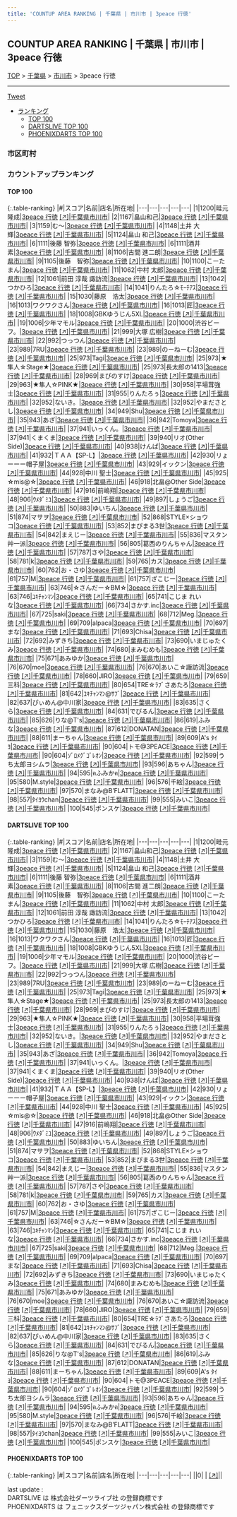 ```yaml
---
title: 'COUNTUP AREA RANKING | 千葉県 | 市川市 | 3peace 行徳'
---
```

## COUNTUP AREA RANKING | 千葉県 | 市川市 | 3peace 行徳

[TOP](/darts/rank/) > [千葉県](/darts/rank/千葉県/) > [市川市](/darts/rank/千葉県/市川市/) > 3peace 行徳

___

<a href="https://twitter.com/share?ref_src=twsrc%5Etfw" data-text="COUNTUP AREA RANKING | 千葉県市川市3peace 行徳" class="twitter-share-button" data-hashtags="DARTSLIVE,PHOENIXDARTS,darts,ダーツ" data-show-count="false">Tweet</a>

* [ランキング](#カウントアップランキング)
    * [TOP 100](#top-100)
    * [DARTSLIVE TOP 100](#dartslive-top-100)
    * [PHOENIXDARTS TOP 100](#phoenixdarts-top-100)

### 市区町村

<ul>

</ul>

### カウントアップランキング

#### TOP 100



{:.table-ranking}
|#|スコア|名前|店名|所在地|
|---|---|---|---|---|
|1|1200|<span class="rank-name-dl">畦元 隆成</span>|<a href="/darts/rank/shops/2f81f7da044713950d9b047a20a7ba1e.html">3peace 行徳</a> <a href="https://search.dartslive.com/jp/shop/2f81f7da044713950d9b047a20a7ba1e">[↗]</a>|<a href="/darts/rank/千葉県/市川市">千葉県市川市</a>|
|2|1167|<span class="rank-name-dl">畠山和己</span>|<a href="/darts/rank/shops/2f81f7da044713950d9b047a20a7ba1e.html">3peace 行徳</a> <a href="https://search.dartslive.com/jp/shop/2f81f7da044713950d9b047a20a7ba1e">[↗]</a>|<a href="/darts/rank/千葉県/市川市">千葉県市川市</a>|
|3|1159|<span class="rank-name-dl">む〜</span>|<a href="/darts/rank/shops/2f81f7da044713950d9b047a20a7ba1e.html">3peace 行徳</a> <a href="https://search.dartslive.com/jp/shop/2f81f7da044713950d9b047a20a7ba1e">[↗]</a>|<a href="/darts/rank/千葉県/市川市">千葉県市川市</a>|
|4|1148|<span class="rank-name-dl">土井 大輝</span>|<a href="/darts/rank/shops/2f81f7da044713950d9b047a20a7ba1e.html">3peace 行徳</a> <a href="https://search.dartslive.com/jp/shop/2f81f7da044713950d9b047a20a7ba1e">[↗]</a>|<a href="/darts/rank/千葉県/市川市">千葉県市川市</a>|
|5|1124|<span class="rank-name-dl">畠山 和己</span>|<a href="/darts/rank/shops/2f81f7da044713950d9b047a20a7ba1e.html">3peace 行徳</a> <a href="https://search.dartslive.com/jp/shop/2f81f7da044713950d9b047a20a7ba1e">[↗]</a>|<a href="/darts/rank/千葉県/市川市">千葉県市川市</a>|
|6|1111|<span class="rank-name-dl">後藤 智弥</span>|<a href="/darts/rank/shops/2f81f7da044713950d9b047a20a7ba1e.html">3peace 行徳</a> <a href="https://search.dartslive.com/jp/shop/2f81f7da044713950d9b047a20a7ba1e">[↗]</a>|<a href="/darts/rank/千葉県/市川市">千葉県市川市</a>|
|6|1111|<span class="rank-name-dl">酒井 素</span>|<a href="/darts/rank/shops/2f81f7da044713950d9b047a20a7ba1e.html">3peace 行徳</a> <a href="https://search.dartslive.com/jp/shop/2f81f7da044713950d9b047a20a7ba1e">[↗]</a>|<a href="/darts/rank/千葉県/市川市">千葉県市川市</a>|
|8|1106|<span class="rank-name-dl">古間 進二朗</span>|<a href="/darts/rank/shops/2f81f7da044713950d9b047a20a7ba1e.html">3peace 行徳</a> <a href="https://search.dartslive.com/jp/shop/2f81f7da044713950d9b047a20a7ba1e">[↗]</a>|<a href="/darts/rank/千葉県/市川市">千葉県市川市</a>|
|9|1105|<span class="rank-name-dl">後藤　智弥</span>|<a href="/darts/rank/shops/2f81f7da044713950d9b047a20a7ba1e.html">3peace 行徳</a> <a href="https://search.dartslive.com/jp/shop/2f81f7da044713950d9b047a20a7ba1e">[↗]</a>|<a href="/darts/rank/千葉県/市川市">千葉県市川市</a>|
|10|1100|<span class="rank-name-dl">こーたまん</span>|<a href="/darts/rank/shops/2f81f7da044713950d9b047a20a7ba1e.html">3peace 行徳</a> <a href="https://search.dartslive.com/jp/shop/2f81f7da044713950d9b047a20a7ba1e">[↗]</a>|<a href="/darts/rank/千葉県/市川市">千葉県市川市</a>|
|11|1062|<span class="rank-name-dl">中村 太郎</span>|<a href="/darts/rank/shops/2f81f7da044713950d9b047a20a7ba1e.html">3peace 行徳</a> <a href="https://search.dartslive.com/jp/shop/2f81f7da044713950d9b047a20a7ba1e">[↗]</a>|<a href="/darts/rank/千葉県/市川市">千葉県市川市</a>|
|12|1061|<span class="rank-name-dl">前田 淳哉 諏訪流</span>|<a href="/darts/rank/shops/2f81f7da044713950d9b047a20a7ba1e.html">3peace 行徳</a> <a href="https://search.dartslive.com/jp/shop/2f81f7da044713950d9b047a20a7ba1e">[↗]</a>|<a href="/darts/rank/千葉県/市川市">千葉県市川市</a>|
|13|1042|<span class="rank-name-dl">つかひろ</span>|<a href="/darts/rank/shops/2f81f7da044713950d9b047a20a7ba1e.html">3peace 行徳</a> <a href="https://search.dartslive.com/jp/shop/2f81f7da044713950d9b047a20a7ba1e">[↗]</a>|<a href="/darts/rank/千葉県/市川市">千葉県市川市</a>|
|14|1041|<span class="rank-name-dl">りんたろ☆ﾓｰﾁｱｽ</span>|<a href="/darts/rank/shops/2f81f7da044713950d9b047a20a7ba1e.html">3peace 行徳</a> <a href="https://search.dartslive.com/jp/shop/2f81f7da044713950d9b047a20a7ba1e">[↗]</a>|<a href="/darts/rank/千葉県/市川市">千葉県市川市</a>|
|15|1030|<span class="rank-name-dl">藤原　浩太</span>|<a href="/darts/rank/shops/2f81f7da044713950d9b047a20a7ba1e.html">3peace 行徳</a> <a href="https://search.dartslive.com/jp/shop/2f81f7da044713950d9b047a20a7ba1e">[↗]</a>|<a href="/darts/rank/千葉県/市川市">千葉県市川市</a>|
|16|1013|<span class="rank-name-dl">ワクワクさん</span>|<a href="/darts/rank/shops/2f81f7da044713950d9b047a20a7ba1e.html">3peace 行徳</a> <a href="https://search.dartslive.com/jp/shop/2f81f7da044713950d9b047a20a7ba1e">[↗]</a>|<a href="/darts/rank/千葉県/市川市">千葉県市川市</a>|
|16|1013|<span class="rank-name-dl">匠</span>|<a href="/darts/rank/shops/2f81f7da044713950d9b047a20a7ba1e.html">3peace 行徳</a> <a href="https://search.dartslive.com/jp/shop/2f81f7da044713950d9b047a20a7ba1e">[↗]</a>|<a href="/darts/rank/千葉県/市川市">千葉県市川市</a>|
|18|1008|<span class="rank-name-dl">GBKゆうじん5XL</span>|<a href="/darts/rank/shops/2f81f7da044713950d9b047a20a7ba1e.html">3peace 行徳</a> <a href="https://search.dartslive.com/jp/shop/2f81f7da044713950d9b047a20a7ba1e">[↗]</a>|<a href="/darts/rank/千葉県/市川市">千葉県市川市</a>|
|19|1006|<span class="rank-name-dl">少年マモル</span>|<a href="/darts/rank/shops/2f81f7da044713950d9b047a20a7ba1e.html">3peace 行徳</a> <a href="https://search.dartslive.com/jp/shop/2f81f7da044713950d9b047a20a7ba1e">[↗]</a>|<a href="/darts/rank/千葉県/市川市">千葉県市川市</a>|
|20|1000|<span class="rank-name-dl">渋谷ビーフ。</span>|<a href="/darts/rank/shops/2f81f7da044713950d9b047a20a7ba1e.html">3peace 行徳</a> <a href="https://search.dartslive.com/jp/shop/2f81f7da044713950d9b047a20a7ba1e">[↗]</a>|<a href="/darts/rank/千葉県/市川市">千葉県市川市</a>|
|21|999|<span class="rank-name-dl">大塚 広樹</span>|<a href="/darts/rank/shops/2f81f7da044713950d9b047a20a7ba1e.html">3peace 行徳</a> <a href="https://search.dartslive.com/jp/shop/2f81f7da044713950d9b047a20a7ba1e">[↗]</a>|<a href="/darts/rank/千葉県/市川市">千葉県市川市</a>|
|22|992|<span class="rank-name-dl">つっつん</span>|<a href="/darts/rank/shops/2f81f7da044713950d9b047a20a7ba1e.html">3peace 行徳</a> <a href="https://search.dartslive.com/jp/shop/2f81f7da044713950d9b047a20a7ba1e">[↗]</a>|<a href="/darts/rank/千葉県/市川市">千葉県市川市</a>|
|23|989|<span class="rank-name-dl">7RU</span>|<a href="/darts/rank/shops/2f81f7da044713950d9b047a20a7ba1e.html">3peace 行徳</a> <a href="https://search.dartslive.com/jp/shop/2f81f7da044713950d9b047a20a7ba1e">[↗]</a>|<a href="/darts/rank/千葉県/市川市">千葉県市川市</a>|
|23|989|<span class="rank-name-dl">のーねーむ</span>|<a href="/darts/rank/shops/2f81f7da044713950d9b047a20a7ba1e.html">3peace 行徳</a> <a href="https://search.dartslive.com/jp/shop/2f81f7da044713950d9b047a20a7ba1e">[↗]</a>|<a href="/darts/rank/千葉県/市川市">千葉県市川市</a>|
|25|973|<span class="rank-name-dl">Tagi</span>|<a href="/darts/rank/shops/2f81f7da044713950d9b047a20a7ba1e.html">3peace 行徳</a> <a href="https://search.dartslive.com/jp/shop/2f81f7da044713950d9b047a20a7ba1e">[↗]</a>|<a href="/darts/rank/千葉県/市川市">千葉県市川市</a>|
|25|973|<span class="rank-name-dl">★隼人☆Stage★</span>|<a href="/darts/rank/shops/2f81f7da044713950d9b047a20a7ba1e.html">3peace 行徳</a> <a href="https://search.dartslive.com/jp/shop/2f81f7da044713950d9b047a20a7ba1e">[↗]</a>|<a href="/darts/rank/千葉県/市川市">千葉県市川市</a>|
|25|973|<span class="rank-name-dl">長太郎の1413</span>|<a href="/darts/rank/shops/2f81f7da044713950d9b047a20a7ba1e.html">3peace 行徳</a> <a href="https://search.dartslive.com/jp/shop/2f81f7da044713950d9b047a20a7ba1e">[↗]</a>|<a href="/darts/rank/千葉県/市川市">千葉県市川市</a>|
|28|969|<span class="rank-name-dl">まぴのすけ</span>|<a href="/darts/rank/shops/2f81f7da044713950d9b047a20a7ba1e.html">3peace 行徳</a> <a href="https://search.dartslive.com/jp/shop/2f81f7da044713950d9b047a20a7ba1e">[↗]</a>|<a href="/darts/rank/千葉県/市川市">千葉県市川市</a>|
|29|963|<span class="rank-name-dl">★隼人☆PINK★</span>|<a href="/darts/rank/shops/2f81f7da044713950d9b047a20a7ba1e.html">3peace 行徳</a> <a href="https://search.dartslive.com/jp/shop/2f81f7da044713950d9b047a20a7ba1e">[↗]</a>|<a href="/darts/rank/千葉県/市川市">千葉県市川市</a>|
|30|958|<span class="rank-name-dl">平場茸強士</span>|<a href="/darts/rank/shops/2f81f7da044713950d9b047a20a7ba1e.html">3peace 行徳</a> <a href="https://search.dartslive.com/jp/shop/2f81f7da044713950d9b047a20a7ba1e">[↗]</a>|<a href="/darts/rank/千葉県/市川市">千葉県市川市</a>|
|31|955|<span class="rank-name-dl">りんたろぅ</span>|<a href="/darts/rank/shops/2f81f7da044713950d9b047a20a7ba1e.html">3peace 行徳</a> <a href="https://search.dartslive.com/jp/shop/2f81f7da044713950d9b047a20a7ba1e">[↗]</a>|<a href="/darts/rank/千葉県/市川市">千葉県市川市</a>|
|32|952|<span class="rank-name-dl">ないき。</span>|<a href="/darts/rank/shops/2f81f7da044713950d9b047a20a7ba1e.html">3peace 行徳</a> <a href="https://search.dartslive.com/jp/shop/2f81f7da044713950d9b047a20a7ba1e">[↗]</a>|<a href="/darts/rank/千葉県/市川市">千葉県市川市</a>|
|32|952|<span class="rank-name-dl">やまださとし</span>|<a href="/darts/rank/shops/2f81f7da044713950d9b047a20a7ba1e.html">3peace 行徳</a> <a href="https://search.dartslive.com/jp/shop/2f81f7da044713950d9b047a20a7ba1e">[↗]</a>|<a href="/darts/rank/千葉県/市川市">千葉県市川市</a>|
|34|949|<span class="rank-name-dl">Shu</span>|<a href="/darts/rank/shops/2f81f7da044713950d9b047a20a7ba1e.html">3peace 行徳</a> <a href="https://search.dartslive.com/jp/shop/2f81f7da044713950d9b047a20a7ba1e">[↗]</a>|<a href="/darts/rank/千葉県/市川市">千葉県市川市</a>|
|35|943|<span class="rank-name-dl">あざ</span>|<a href="/darts/rank/shops/2f81f7da044713950d9b047a20a7ba1e.html">3peace 行徳</a> <a href="https://search.dartslive.com/jp/shop/2f81f7da044713950d9b047a20a7ba1e">[↗]</a>|<a href="/darts/rank/千葉県/市川市">千葉県市川市</a>|
|36|942|<span class="rank-name-dl">Tomoya</span>|<a href="/darts/rank/shops/2f81f7da044713950d9b047a20a7ba1e.html">3peace 行徳</a> <a href="https://search.dartslive.com/jp/shop/2f81f7da044713950d9b047a20a7ba1e">[↗]</a>|<a href="/darts/rank/千葉県/市川市">千葉県市川市</a>|
|37|941|<span class="rank-name-dl">いっくん。</span>|<a href="/darts/rank/shops/2f81f7da044713950d9b047a20a7ba1e.html">3peace 行徳</a> <a href="https://search.dartslive.com/jp/shop/2f81f7da044713950d9b047a20a7ba1e">[↗]</a>|<a href="/darts/rank/千葉県/市川市">千葉県市川市</a>|
|37|941|<span class="rank-name-dl">くまくま</span>|<a href="/darts/rank/shops/2f81f7da044713950d9b047a20a7ba1e.html">3peace 行徳</a> <a href="https://search.dartslive.com/jp/shop/2f81f7da044713950d9b047a20a7ba1e">[↗]</a>|<a href="/darts/rank/千葉県/市川市">千葉県市川市</a>|
|39|940|<span class="rank-name-dl">リオ(Other Side)</span>|<a href="/darts/rank/shops/2f81f7da044713950d9b047a20a7ba1e.html">3peace 行徳</a> <a href="https://search.dartslive.com/jp/shop/2f81f7da044713950d9b047a20a7ba1e">[↗]</a>|<a href="/darts/rank/千葉県/市川市">千葉県市川市</a>|
|40|938|<span class="rank-name-dl">けんぱ</span>|<a href="/darts/rank/shops/2f81f7da044713950d9b047a20a7ba1e.html">3peace 行徳</a> <a href="https://search.dartslive.com/jp/shop/2f81f7da044713950d9b047a20a7ba1e">[↗]</a>|<a href="/darts/rank/千葉県/市川市">千葉県市川市</a>|
|41|932|<span class="rank-name-dl">ＴＡＡ【SP-L】</span>|<a href="/darts/rank/shops/2f81f7da044713950d9b047a20a7ba1e.html">3peace 行徳</a> <a href="https://search.dartslive.com/jp/shop/2f81f7da044713950d9b047a20a7ba1e">[↗]</a>|<a href="/darts/rank/千葉県/市川市">千葉県市川市</a>|
|42|930|<span class="rank-name-dl">リょーーー帽子屋</span>|<a href="/darts/rank/shops/2f81f7da044713950d9b047a20a7ba1e.html">3peace 行徳</a> <a href="https://search.dartslive.com/jp/shop/2f81f7da044713950d9b047a20a7ba1e">[↗]</a>|<a href="/darts/rank/千葉県/市川市">千葉県市川市</a>|
|43|929|<span class="rank-name-dl">イックン</span>|<a href="/darts/rank/shops/2f81f7da044713950d9b047a20a7ba1e.html">3peace 行徳</a> <a href="https://search.dartslive.com/jp/shop/2f81f7da044713950d9b047a20a7ba1e">[↗]</a>|<a href="/darts/rank/千葉県/市川市">千葉県市川市</a>|
|44|928|<span class="rank-name-dl">中川 聖士</span>|<a href="/darts/rank/shops/2f81f7da044713950d9b047a20a7ba1e.html">3peace 行徳</a> <a href="https://search.dartslive.com/jp/shop/2f81f7da044713950d9b047a20a7ba1e">[↗]</a>|<a href="/darts/rank/千葉県/市川市">千葉県市川市</a>|
|45|925|<span class="rank-name-dl">☆mis@☆</span>|<a href="/darts/rank/shops/2f81f7da044713950d9b047a20a7ba1e.html">3peace 行徳</a> <a href="https://search.dartslive.com/jp/shop/2f81f7da044713950d9b047a20a7ba1e">[↗]</a>|<a href="/darts/rank/千葉県/市川市">千葉県市川市</a>|
|46|918|<span class="rank-name-dl">北畠@Other Side</span>|<a href="/darts/rank/shops/2f81f7da044713950d9b047a20a7ba1e.html">3peace 行徳</a> <a href="https://search.dartslive.com/jp/shop/2f81f7da044713950d9b047a20a7ba1e">[↗]</a>|<a href="/darts/rank/千葉県/市川市">千葉県市川市</a>|
|47|916|<span class="rank-name-dl">前嶋翔</span>|<a href="/darts/rank/shops/2f81f7da044713950d9b047a20a7ba1e.html">3peace 行徳</a> <a href="https://search.dartslive.com/jp/shop/2f81f7da044713950d9b047a20a7ba1e">[↗]</a>|<a href="/darts/rank/千葉県/市川市">千葉県市川市</a>|
|48|906|<span class="rank-name-dl">ｳﾒﾀﾞﾐﾕ</span>|<a href="/darts/rank/shops/2f81f7da044713950d9b047a20a7ba1e.html">3peace 行徳</a> <a href="https://search.dartslive.com/jp/shop/2f81f7da044713950d9b047a20a7ba1e">[↗]</a>|<a href="/darts/rank/千葉県/市川市">千葉県市川市</a>|
|49|897|<span class="rank-name-dl">しょうご</span>|<a href="/darts/rank/shops/2f81f7da044713950d9b047a20a7ba1e.html">3peace 行徳</a> <a href="https://search.dartslive.com/jp/shop/2f81f7da044713950d9b047a20a7ba1e">[↗]</a>|<a href="/darts/rank/千葉県/市川市">千葉県市川市</a>|
|50|883|<span class="rank-name-dl">ゆいちん</span>|<a href="/darts/rank/shops/2f81f7da044713950d9b047a20a7ba1e.html">3peace 行徳</a> <a href="https://search.dartslive.com/jp/shop/2f81f7da044713950d9b047a20a7ba1e">[↗]</a>|<a href="/darts/rank/千葉県/市川市">千葉県市川市</a>|
|51|874|<span class="rank-name-dl">マサヲ</span>|<a href="/darts/rank/shops/2f81f7da044713950d9b047a20a7ba1e.html">3peace 行徳</a> <a href="https://search.dartslive.com/jp/shop/2f81f7da044713950d9b047a20a7ba1e">[↗]</a>|<a href="/darts/rank/千葉県/市川市">千葉県市川市</a>|
|52|868|<span class="rank-name-dl">STYLE×ショウコ</span>|<a href="/darts/rank/shops/2f81f7da044713950d9b047a20a7ba1e.html">3peace 行徳</a> <a href="https://search.dartslive.com/jp/shop/2f81f7da044713950d9b047a20a7ba1e">[↗]</a>|<a href="/darts/rank/千葉県/市川市">千葉県市川市</a>|
|53|852|<span class="rank-name-dl">まぴまる3世</span>|<a href="/darts/rank/shops/2f81f7da044713950d9b047a20a7ba1e.html">3peace 行徳</a> <a href="https://search.dartslive.com/jp/shop/2f81f7da044713950d9b047a20a7ba1e">[↗]</a>|<a href="/darts/rank/千葉県/市川市">千葉県市川市</a>|
|54|842|<span class="rank-name-dl">まえじー</span>|<a href="/darts/rank/shops/2f81f7da044713950d9b047a20a7ba1e.html">3peace 行徳</a> <a href="https://search.dartslive.com/jp/shop/2f81f7da044713950d9b047a20a7ba1e">[↗]</a>|<a href="/darts/rank/千葉県/市川市">千葉県市川市</a>|
|55|836|<span class="rank-name-dl">マスタン艸一派</span>|<a href="/darts/rank/shops/2f81f7da044713950d9b047a20a7ba1e.html">3peace 行徳</a> <a href="https://search.dartslive.com/jp/shop/2f81f7da044713950d9b047a20a7ba1e">[↗]</a>|<a href="/darts/rank/千葉県/市川市">千葉県市川市</a>|
|56|805|<span class="rank-name-dl">葛西のりんちゃん</span>|<a href="/darts/rank/shops/2f81f7da044713950d9b047a20a7ba1e.html">3peace 行徳</a> <a href="https://search.dartslive.com/jp/shop/2f81f7da044713950d9b047a20a7ba1e">[↗]</a>|<a href="/darts/rank/千葉県/市川市">千葉県市川市</a>|
|57|787|<span class="rank-name-dl">さや</span>|<a href="/darts/rank/shops/2f81f7da044713950d9b047a20a7ba1e.html">3peace 行徳</a> <a href="https://search.dartslive.com/jp/shop/2f81f7da044713950d9b047a20a7ba1e">[↗]</a>|<a href="/darts/rank/千葉県/市川市">千葉県市川市</a>|
|58|781|<span class="rank-name-dl">k</span>|<a href="/darts/rank/shops/2f81f7da044713950d9b047a20a7ba1e.html">3peace 行徳</a> <a href="https://search.dartslive.com/jp/shop/2f81f7da044713950d9b047a20a7ba1e">[↗]</a>|<a href="/darts/rank/千葉県/市川市">千葉県市川市</a>|
|59|765|<span class="rank-name-dl">カス</span>|<a href="/darts/rank/shops/2f81f7da044713950d9b047a20a7ba1e.html">3peace 行徳</a> <a href="https://search.dartslive.com/jp/shop/2f81f7da044713950d9b047a20a7ba1e">[↗]</a>|<a href="/darts/rank/千葉県/市川市">千葉県市川市</a>|
|60|762|<span class="rank-name-dl">お・さゆ</span>|<a href="/darts/rank/shops/2f81f7da044713950d9b047a20a7ba1e.html">3peace 行徳</a> <a href="https://search.dartslive.com/jp/shop/2f81f7da044713950d9b047a20a7ba1e">[↗]</a>|<a href="/darts/rank/千葉県/市川市">千葉県市川市</a>|
|61|757|<span class="rank-name-dl">M</span>|<a href="/darts/rank/shops/2f81f7da044713950d9b047a20a7ba1e.html">3peace 行徳</a> <a href="https://search.dartslive.com/jp/shop/2f81f7da044713950d9b047a20a7ba1e">[↗]</a>|<a href="/darts/rank/千葉県/市川市">千葉県市川市</a>|
|61|757|<span class="rank-name-dl">ざこじー</span>|<a href="/darts/rank/shops/2f81f7da044713950d9b047a20a7ba1e.html">3peace 行徳</a> <a href="https://search.dartslive.com/jp/shop/2f81f7da044713950d9b047a20a7ba1e">[↗]</a>|<a href="/darts/rank/千葉県/市川市">千葉県市川市</a>|
|63|746|<span class="rank-name-dl">☆さんだー☆BM☆</span>|<a href="/darts/rank/shops/2f81f7da044713950d9b047a20a7ba1e.html">3peace 行徳</a> <a href="https://search.dartslive.com/jp/shop/2f81f7da044713950d9b047a20a7ba1e">[↗]</a>|<a href="/darts/rank/千葉県/市川市">千葉県市川市</a>|
|63|746|<span class="rank-name-dl">ﾕｷﾁｬﾝﾏﾝ</span>|<a href="/darts/rank/shops/2f81f7da044713950d9b047a20a7ba1e.html">3peace 行徳</a> <a href="https://search.dartslive.com/jp/shop/2f81f7da044713950d9b047a20a7ba1e">[↗]</a>|<a href="/darts/rank/千葉県/市川市">千葉県市川市</a>|
|65|741|<span class="rank-name-dl">こじま れいな</span>|<a href="/darts/rank/shops/2f81f7da044713950d9b047a20a7ba1e.html">3peace 行徳</a> <a href="https://search.dartslive.com/jp/shop/2f81f7da044713950d9b047a20a7ba1e">[↗]</a>|<a href="/darts/rank/千葉県/市川市">千葉県市川市</a>|
|66|734|<span class="rank-name-dl">さかす.inc</span>|<a href="/darts/rank/shops/2f81f7da044713950d9b047a20a7ba1e.html">3peace 行徳</a> <a href="https://search.dartslive.com/jp/shop/2f81f7da044713950d9b047a20a7ba1e">[↗]</a>|<a href="/darts/rank/千葉県/市川市">千葉県市川市</a>|
|67|725|<span class="rank-name-dl">saki</span>|<a href="/darts/rank/shops/2f81f7da044713950d9b047a20a7ba1e.html">3peace 行徳</a> <a href="https://search.dartslive.com/jp/shop/2f81f7da044713950d9b047a20a7ba1e">[↗]</a>|<a href="/darts/rank/千葉県/市川市">千葉県市川市</a>|
|68|712|<span class="rank-name-dl">Meg.</span>|<a href="/darts/rank/shops/2f81f7da044713950d9b047a20a7ba1e.html">3peace 行徳</a> <a href="https://search.dartslive.com/jp/shop/2f81f7da044713950d9b047a20a7ba1e">[↗]</a>|<a href="/darts/rank/千葉県/市川市">千葉県市川市</a>|
|69|709|<span class="rank-name-dl">alpaca</span>|<a href="/darts/rank/shops/2f81f7da044713950d9b047a20a7ba1e.html">3peace 行徳</a> <a href="https://search.dartslive.com/jp/shop/2f81f7da044713950d9b047a20a7ba1e">[↗]</a>|<a href="/darts/rank/千葉県/市川市">千葉県市川市</a>|
|70|697|<span class="rank-name-dl">まな</span>|<a href="/darts/rank/shops/2f81f7da044713950d9b047a20a7ba1e.html">3peace 行徳</a> <a href="https://search.dartslive.com/jp/shop/2f81f7da044713950d9b047a20a7ba1e">[↗]</a>|<a href="/darts/rank/千葉県/市川市">千葉県市川市</a>|
|71|693|<span class="rank-name-dl">Chisa</span>|<a href="/darts/rank/shops/2f81f7da044713950d9b047a20a7ba1e.html">3peace 行徳</a> <a href="https://search.dartslive.com/jp/shop/2f81f7da044713950d9b047a20a7ba1e">[↗]</a>|<a href="/darts/rank/千葉県/市川市">千葉県市川市</a>|
|72|692|<span class="rank-name-dl">みずきち</span>|<a href="/darts/rank/shops/2f81f7da044713950d9b047a20a7ba1e.html">3peace 行徳</a> <a href="https://search.dartslive.com/jp/shop/2f81f7da044713950d9b047a20a7ba1e">[↗]</a>|<a href="/darts/rank/千葉県/市川市">千葉県市川市</a>|
|73|690|<span class="rank-name-dl">いまじゅたくみ</span>|<a href="/darts/rank/shops/2f81f7da044713950d9b047a20a7ba1e.html">3peace 行徳</a> <a href="https://search.dartslive.com/jp/shop/2f81f7da044713950d9b047a20a7ba1e">[↗]</a>|<a href="/darts/rank/千葉県/市川市">千葉県市川市</a>|
|74|680|<span class="rank-name-dl">まみむめも</span>|<a href="/darts/rank/shops/2f81f7da044713950d9b047a20a7ba1e.html">3peace 行徳</a> <a href="https://search.dartslive.com/jp/shop/2f81f7da044713950d9b047a20a7ba1e">[↗]</a>|<a href="/darts/rank/千葉県/市川市">千葉県市川市</a>|
|75|671|<span class="rank-name-dl">あみゆか</span>|<a href="/darts/rank/shops/2f81f7da044713950d9b047a20a7ba1e.html">3peace 行徳</a> <a href="https://search.dartslive.com/jp/shop/2f81f7da044713950d9b047a20a7ba1e">[↗]</a>|<a href="/darts/rank/千葉県/市川市">千葉県市川市</a>|
|76|670|<span class="rank-name-dl">moe</span>|<a href="/darts/rank/shops/2f81f7da044713950d9b047a20a7ba1e.html">3peace 行徳</a> <a href="https://search.dartslive.com/jp/shop/2f81f7da044713950d9b047a20a7ba1e">[↗]</a>|<a href="/darts/rank/千葉県/市川市">千葉県市川市</a>|
|76|670|<span class="rank-name-dl">あいこ☆諏訪流</span>|<a href="/darts/rank/shops/2f81f7da044713950d9b047a20a7ba1e.html">3peace 行徳</a> <a href="https://search.dartslive.com/jp/shop/2f81f7da044713950d9b047a20a7ba1e">[↗]</a>|<a href="/darts/rank/千葉県/市川市">千葉県市川市</a>|
|78|660|<span class="rank-name-dl">JIRO</span>|<a href="/darts/rank/shops/2f81f7da044713950d9b047a20a7ba1e.html">3peace 行徳</a> <a href="https://search.dartslive.com/jp/shop/2f81f7da044713950d9b047a20a7ba1e">[↗]</a>|<a href="/darts/rank/千葉県/市川市">千葉県市川市</a>|
|79|659|<span class="rank-name-dl">三科</span>|<a href="/darts/rank/shops/2f81f7da044713950d9b047a20a7ba1e.html">3peace 行徳</a> <a href="https://search.dartslive.com/jp/shop/2f81f7da044713950d9b047a20a7ba1e">[↗]</a>|<a href="/darts/rank/千葉県/市川市">千葉県市川市</a>|
|80|654|<span class="rank-name-dl">TRE☆ﾗﾌﾞさあたろ</span>|<a href="/darts/rank/shops/2f81f7da044713950d9b047a20a7ba1e.html">3peace 行徳</a> <a href="https://search.dartslive.com/jp/shop/2f81f7da044713950d9b047a20a7ba1e">[↗]</a>|<a href="/darts/rank/千葉県/市川市">千葉県市川市</a>|
|81|642|<span class="rank-name-dl">ﾕｷﾁｬﾝﾏﾝ@ｻﾌﾞ</span>|<a href="/darts/rank/shops/2f81f7da044713950d9b047a20a7ba1e.html">3peace 行徳</a> <a href="https://search.dartslive.com/jp/shop/2f81f7da044713950d9b047a20a7ba1e">[↗]</a>|<a href="/darts/rank/千葉県/市川市">千葉県市川市</a>|
|82|637|<span class="rank-name-dl">ぴぃめん@中川家</span>|<a href="/darts/rank/shops/2f81f7da044713950d9b047a20a7ba1e.html">3peace 行徳</a> <a href="https://search.dartslive.com/jp/shop/2f81f7da044713950d9b047a20a7ba1e">[↗]</a>|<a href="/darts/rank/千葉県/市川市">千葉県市川市</a>|
|83|635|<span class="rank-name-dl">さくら</span>|<a href="/darts/rank/shops/2f81f7da044713950d9b047a20a7ba1e.html">3peace 行徳</a> <a href="https://search.dartslive.com/jp/shop/2f81f7da044713950d9b047a20a7ba1e">[↗]</a>|<a href="/darts/rank/千葉県/市川市">千葉県市川市</a>|
|84|631|<span class="rank-name-dl">でびるん</span>|<a href="/darts/rank/shops/2f81f7da044713950d9b047a20a7ba1e.html">3peace 行徳</a> <a href="https://search.dartslive.com/jp/shop/2f81f7da044713950d9b047a20a7ba1e">[↗]</a>|<a href="/darts/rank/千葉県/市川市">千葉県市川市</a>|
|85|626|<span class="rank-name-dl">りな@T&#x27;s</span>|<a href="/darts/rank/shops/2f81f7da044713950d9b047a20a7ba1e.html">3peace 行徳</a> <a href="https://search.dartslive.com/jp/shop/2f81f7da044713950d9b047a20a7ba1e">[↗]</a>|<a href="/darts/rank/千葉県/市川市">千葉県市川市</a>|
|86|619|<span class="rank-name-dl">ふみな</span>|<a href="/darts/rank/shops/2f81f7da044713950d9b047a20a7ba1e.html">3peace 行徳</a> <a href="https://search.dartslive.com/jp/shop/2f81f7da044713950d9b047a20a7ba1e">[↗]</a>|<a href="/darts/rank/千葉県/市川市">千葉県市川市</a>|
|87|612|<span class="rank-name-dl">DONATAN</span>|<a href="/darts/rank/shops/2f81f7da044713950d9b047a20a7ba1e.html">3peace 行徳</a> <a href="https://search.dartslive.com/jp/shop/2f81f7da044713950d9b047a20a7ba1e">[↗]</a>|<a href="/darts/rank/千葉県/市川市">千葉県市川市</a>|
|88|611|<span class="rank-name-dl">まーちゃん</span>|<a href="/darts/rank/shops/2f81f7da044713950d9b047a20a7ba1e.html">3peace 行徳</a> <a href="https://search.dartslive.com/jp/shop/2f81f7da044713950d9b047a20a7ba1e">[↗]</a>|<a href="/darts/rank/千葉県/市川市">千葉県市川市</a>|
|89|609|<span class="rank-name-dl">A&#x27;s ﾀｲﾖ</span>|<a href="/darts/rank/shops/2f81f7da044713950d9b047a20a7ba1e.html">3peace 行徳</a> <a href="https://search.dartslive.com/jp/shop/2f81f7da044713950d9b047a20a7ba1e">[↗]</a>|<a href="/darts/rank/千葉県/市川市">千葉県市川市</a>|
|90|604|<span class="rank-name-dl">トモ@3PEACE</span>|<a href="/darts/rank/shops/2f81f7da044713950d9b047a20a7ba1e.html">3peace 行徳</a> <a href="https://search.dartslive.com/jp/shop/2f81f7da044713950d9b047a20a7ba1e">[↗]</a>|<a href="/darts/rank/千葉県/市川市">千葉県市川市</a>|
|90|604|<span class="rank-name-dl">ｿﾞﾛﾒｸﾞｺﾞﾚｵﾝ</span>|<a href="/darts/rank/shops/2f81f7da044713950d9b047a20a7ba1e.html">3peace 行徳</a> <a href="https://search.dartslive.com/jp/shop/2f81f7da044713950d9b047a20a7ba1e">[↗]</a>|<a href="/darts/rank/千葉県/市川市">千葉県市川市</a>|
|92|599|<span class="rank-name-dl">うち太郎ヨシムラ</span>|<a href="/darts/rank/shops/2f81f7da044713950d9b047a20a7ba1e.html">3peace 行徳</a> <a href="https://search.dartslive.com/jp/shop/2f81f7da044713950d9b047a20a7ba1e">[↗]</a>|<a href="/darts/rank/千葉県/市川市">千葉県市川市</a>|
|93|596|<span class="rank-name-dl">あちゃん</span>|<a href="/darts/rank/shops/2f81f7da044713950d9b047a20a7ba1e.html">3peace 行徳</a> <a href="https://search.dartslive.com/jp/shop/2f81f7da044713950d9b047a20a7ba1e">[↗]</a>|<a href="/darts/rank/千葉県/市川市">千葉県市川市</a>|
|94|595|<span class="rank-name-dl">ฅふみかฅ</span>|<a href="/darts/rank/shops/2f81f7da044713950d9b047a20a7ba1e.html">3peace 行徳</a> <a href="https://search.dartslive.com/jp/shop/2f81f7da044713950d9b047a20a7ba1e">[↗]</a>|<a href="/darts/rank/千葉県/市川市">千葉県市川市</a>|
|95|580|<span class="rank-name-dl">M.style</span>|<a href="/darts/rank/shops/2f81f7da044713950d9b047a20a7ba1e.html">3peace 行徳</a> <a href="https://search.dartslive.com/jp/shop/2f81f7da044713950d9b047a20a7ba1e">[↗]</a>|<a href="/darts/rank/千葉県/市川市">千葉県市川市</a>|
|96|576|<span class="rank-name-dl">千絵</span>|<a href="/darts/rank/shops/2f81f7da044713950d9b047a20a7ba1e.html">3peace 行徳</a> <a href="https://search.dartslive.com/jp/shop/2f81f7da044713950d9b047a20a7ba1e">[↗]</a>|<a href="/darts/rank/千葉県/市川市">千葉県市川市</a>|
|97|570|<span class="rank-name-dl">まなみ@B’FLATT</span>|<a href="/darts/rank/shops/2f81f7da044713950d9b047a20a7ba1e.html">3peace 行徳</a> <a href="https://search.dartslive.com/jp/shop/2f81f7da044713950d9b047a20a7ba1e">[↗]</a>|<a href="/darts/rank/千葉県/市川市">千葉県市川市</a>|
|98|557|<span class="rank-name-dl">ﾀｲﾖｳchan</span>|<a href="/darts/rank/shops/2f81f7da044713950d9b047a20a7ba1e.html">3peace 行徳</a> <a href="https://search.dartslive.com/jp/shop/2f81f7da044713950d9b047a20a7ba1e">[↗]</a>|<a href="/darts/rank/千葉県/市川市">千葉県市川市</a>|
|99|555|<span class="rank-name-dl">みいこ</span>|<a href="/darts/rank/shops/2f81f7da044713950d9b047a20a7ba1e.html">3peace 行徳</a> <a href="https://search.dartslive.com/jp/shop/2f81f7da044713950d9b047a20a7ba1e">[↗]</a>|<a href="/darts/rank/千葉県/市川市">千葉県市川市</a>|
|100|545|<span class="rank-name-dl">ポンスケ</span>|<a href="/darts/rank/shops/2f81f7da044713950d9b047a20a7ba1e.html">3peace 行徳</a> <a href="https://search.dartslive.com/jp/shop/2f81f7da044713950d9b047a20a7ba1e">[↗]</a>|<a href="/darts/rank/千葉県/市川市">千葉県市川市</a>|


#### DARTSLIVE TOP 100



{:.table-ranking}
|#|スコア|名前|店名|所在地|
|---|---|---|---|---|
|1|1200|<span class="rank-name-dl">畦元 隆成</span>|<a href="/darts/rank/shops/2f81f7da044713950d9b047a20a7ba1e.html">3peace 行徳</a> <a href="https://search.dartslive.com/jp/shop/2f81f7da044713950d9b047a20a7ba1e">[↗]</a>|<a href="/darts/rank/千葉県/市川市">千葉県市川市</a>|
|2|1167|<span class="rank-name-dl">畠山和己</span>|<a href="/darts/rank/shops/2f81f7da044713950d9b047a20a7ba1e.html">3peace 行徳</a> <a href="https://search.dartslive.com/jp/shop/2f81f7da044713950d9b047a20a7ba1e">[↗]</a>|<a href="/darts/rank/千葉県/市川市">千葉県市川市</a>|
|3|1159|<span class="rank-name-dl">む〜</span>|<a href="/darts/rank/shops/2f81f7da044713950d9b047a20a7ba1e.html">3peace 行徳</a> <a href="https://search.dartslive.com/jp/shop/2f81f7da044713950d9b047a20a7ba1e">[↗]</a>|<a href="/darts/rank/千葉県/市川市">千葉県市川市</a>|
|4|1148|<span class="rank-name-dl">土井 大輝</span>|<a href="/darts/rank/shops/2f81f7da044713950d9b047a20a7ba1e.html">3peace 行徳</a> <a href="https://search.dartslive.com/jp/shop/2f81f7da044713950d9b047a20a7ba1e">[↗]</a>|<a href="/darts/rank/千葉県/市川市">千葉県市川市</a>|
|5|1124|<span class="rank-name-dl">畠山 和己</span>|<a href="/darts/rank/shops/2f81f7da044713950d9b047a20a7ba1e.html">3peace 行徳</a> <a href="https://search.dartslive.com/jp/shop/2f81f7da044713950d9b047a20a7ba1e">[↗]</a>|<a href="/darts/rank/千葉県/市川市">千葉県市川市</a>|
|6|1111|<span class="rank-name-dl">後藤 智弥</span>|<a href="/darts/rank/shops/2f81f7da044713950d9b047a20a7ba1e.html">3peace 行徳</a> <a href="https://search.dartslive.com/jp/shop/2f81f7da044713950d9b047a20a7ba1e">[↗]</a>|<a href="/darts/rank/千葉県/市川市">千葉県市川市</a>|
|6|1111|<span class="rank-name-dl">酒井 素</span>|<a href="/darts/rank/shops/2f81f7da044713950d9b047a20a7ba1e.html">3peace 行徳</a> <a href="https://search.dartslive.com/jp/shop/2f81f7da044713950d9b047a20a7ba1e">[↗]</a>|<a href="/darts/rank/千葉県/市川市">千葉県市川市</a>|
|8|1106|<span class="rank-name-dl">古間 進二朗</span>|<a href="/darts/rank/shops/2f81f7da044713950d9b047a20a7ba1e.html">3peace 行徳</a> <a href="https://search.dartslive.com/jp/shop/2f81f7da044713950d9b047a20a7ba1e">[↗]</a>|<a href="/darts/rank/千葉県/市川市">千葉県市川市</a>|
|9|1105|<span class="rank-name-dl">後藤　智弥</span>|<a href="/darts/rank/shops/2f81f7da044713950d9b047a20a7ba1e.html">3peace 行徳</a> <a href="https://search.dartslive.com/jp/shop/2f81f7da044713950d9b047a20a7ba1e">[↗]</a>|<a href="/darts/rank/千葉県/市川市">千葉県市川市</a>|
|10|1100|<span class="rank-name-dl">こーたまん</span>|<a href="/darts/rank/shops/2f81f7da044713950d9b047a20a7ba1e.html">3peace 行徳</a> <a href="https://search.dartslive.com/jp/shop/2f81f7da044713950d9b047a20a7ba1e">[↗]</a>|<a href="/darts/rank/千葉県/市川市">千葉県市川市</a>|
|11|1062|<span class="rank-name-dl">中村 太郎</span>|<a href="/darts/rank/shops/2f81f7da044713950d9b047a20a7ba1e.html">3peace 行徳</a> <a href="https://search.dartslive.com/jp/shop/2f81f7da044713950d9b047a20a7ba1e">[↗]</a>|<a href="/darts/rank/千葉県/市川市">千葉県市川市</a>|
|12|1061|<span class="rank-name-dl">前田 淳哉 諏訪流</span>|<a href="/darts/rank/shops/2f81f7da044713950d9b047a20a7ba1e.html">3peace 行徳</a> <a href="https://search.dartslive.com/jp/shop/2f81f7da044713950d9b047a20a7ba1e">[↗]</a>|<a href="/darts/rank/千葉県/市川市">千葉県市川市</a>|
|13|1042|<span class="rank-name-dl">つかひろ</span>|<a href="/darts/rank/shops/2f81f7da044713950d9b047a20a7ba1e.html">3peace 行徳</a> <a href="https://search.dartslive.com/jp/shop/2f81f7da044713950d9b047a20a7ba1e">[↗]</a>|<a href="/darts/rank/千葉県/市川市">千葉県市川市</a>|
|14|1041|<span class="rank-name-dl">りんたろ☆ﾓｰﾁｱｽ</span>|<a href="/darts/rank/shops/2f81f7da044713950d9b047a20a7ba1e.html">3peace 行徳</a> <a href="https://search.dartslive.com/jp/shop/2f81f7da044713950d9b047a20a7ba1e">[↗]</a>|<a href="/darts/rank/千葉県/市川市">千葉県市川市</a>|
|15|1030|<span class="rank-name-dl">藤原　浩太</span>|<a href="/darts/rank/shops/2f81f7da044713950d9b047a20a7ba1e.html">3peace 行徳</a> <a href="https://search.dartslive.com/jp/shop/2f81f7da044713950d9b047a20a7ba1e">[↗]</a>|<a href="/darts/rank/千葉県/市川市">千葉県市川市</a>|
|16|1013|<span class="rank-name-dl">ワクワクさん</span>|<a href="/darts/rank/shops/2f81f7da044713950d9b047a20a7ba1e.html">3peace 行徳</a> <a href="https://search.dartslive.com/jp/shop/2f81f7da044713950d9b047a20a7ba1e">[↗]</a>|<a href="/darts/rank/千葉県/市川市">千葉県市川市</a>|
|16|1013|<span class="rank-name-dl">匠</span>|<a href="/darts/rank/shops/2f81f7da044713950d9b047a20a7ba1e.html">3peace 行徳</a> <a href="https://search.dartslive.com/jp/shop/2f81f7da044713950d9b047a20a7ba1e">[↗]</a>|<a href="/darts/rank/千葉県/市川市">千葉県市川市</a>|
|18|1008|<span class="rank-name-dl">GBKゆうじん5XL</span>|<a href="/darts/rank/shops/2f81f7da044713950d9b047a20a7ba1e.html">3peace 行徳</a> <a href="https://search.dartslive.com/jp/shop/2f81f7da044713950d9b047a20a7ba1e">[↗]</a>|<a href="/darts/rank/千葉県/市川市">千葉県市川市</a>|
|19|1006|<span class="rank-name-dl">少年マモル</span>|<a href="/darts/rank/shops/2f81f7da044713950d9b047a20a7ba1e.html">3peace 行徳</a> <a href="https://search.dartslive.com/jp/shop/2f81f7da044713950d9b047a20a7ba1e">[↗]</a>|<a href="/darts/rank/千葉県/市川市">千葉県市川市</a>|
|20|1000|<span class="rank-name-dl">渋谷ビーフ。</span>|<a href="/darts/rank/shops/2f81f7da044713950d9b047a20a7ba1e.html">3peace 行徳</a> <a href="https://search.dartslive.com/jp/shop/2f81f7da044713950d9b047a20a7ba1e">[↗]</a>|<a href="/darts/rank/千葉県/市川市">千葉県市川市</a>|
|21|999|<span class="rank-name-dl">大塚 広樹</span>|<a href="/darts/rank/shops/2f81f7da044713950d9b047a20a7ba1e.html">3peace 行徳</a> <a href="https://search.dartslive.com/jp/shop/2f81f7da044713950d9b047a20a7ba1e">[↗]</a>|<a href="/darts/rank/千葉県/市川市">千葉県市川市</a>|
|22|992|<span class="rank-name-dl">つっつん</span>|<a href="/darts/rank/shops/2f81f7da044713950d9b047a20a7ba1e.html">3peace 行徳</a> <a href="https://search.dartslive.com/jp/shop/2f81f7da044713950d9b047a20a7ba1e">[↗]</a>|<a href="/darts/rank/千葉県/市川市">千葉県市川市</a>|
|23|989|<span class="rank-name-dl">7RU</span>|<a href="/darts/rank/shops/2f81f7da044713950d9b047a20a7ba1e.html">3peace 行徳</a> <a href="https://search.dartslive.com/jp/shop/2f81f7da044713950d9b047a20a7ba1e">[↗]</a>|<a href="/darts/rank/千葉県/市川市">千葉県市川市</a>|
|23|989|<span class="rank-name-dl">のーねーむ</span>|<a href="/darts/rank/shops/2f81f7da044713950d9b047a20a7ba1e.html">3peace 行徳</a> <a href="https://search.dartslive.com/jp/shop/2f81f7da044713950d9b047a20a7ba1e">[↗]</a>|<a href="/darts/rank/千葉県/市川市">千葉県市川市</a>|
|25|973|<span class="rank-name-dl">Tagi</span>|<a href="/darts/rank/shops/2f81f7da044713950d9b047a20a7ba1e.html">3peace 行徳</a> <a href="https://search.dartslive.com/jp/shop/2f81f7da044713950d9b047a20a7ba1e">[↗]</a>|<a href="/darts/rank/千葉県/市川市">千葉県市川市</a>|
|25|973|<span class="rank-name-dl">★隼人☆Stage★</span>|<a href="/darts/rank/shops/2f81f7da044713950d9b047a20a7ba1e.html">3peace 行徳</a> <a href="https://search.dartslive.com/jp/shop/2f81f7da044713950d9b047a20a7ba1e">[↗]</a>|<a href="/darts/rank/千葉県/市川市">千葉県市川市</a>|
|25|973|<span class="rank-name-dl">長太郎の1413</span>|<a href="/darts/rank/shops/2f81f7da044713950d9b047a20a7ba1e.html">3peace 行徳</a> <a href="https://search.dartslive.com/jp/shop/2f81f7da044713950d9b047a20a7ba1e">[↗]</a>|<a href="/darts/rank/千葉県/市川市">千葉県市川市</a>|
|28|969|<span class="rank-name-dl">まぴのすけ</span>|<a href="/darts/rank/shops/2f81f7da044713950d9b047a20a7ba1e.html">3peace 行徳</a> <a href="https://search.dartslive.com/jp/shop/2f81f7da044713950d9b047a20a7ba1e">[↗]</a>|<a href="/darts/rank/千葉県/市川市">千葉県市川市</a>|
|29|963|<span class="rank-name-dl">★隼人☆PINK★</span>|<a href="/darts/rank/shops/2f81f7da044713950d9b047a20a7ba1e.html">3peace 行徳</a> <a href="https://search.dartslive.com/jp/shop/2f81f7da044713950d9b047a20a7ba1e">[↗]</a>|<a href="/darts/rank/千葉県/市川市">千葉県市川市</a>|
|30|958|<span class="rank-name-dl">平場茸強士</span>|<a href="/darts/rank/shops/2f81f7da044713950d9b047a20a7ba1e.html">3peace 行徳</a> <a href="https://search.dartslive.com/jp/shop/2f81f7da044713950d9b047a20a7ba1e">[↗]</a>|<a href="/darts/rank/千葉県/市川市">千葉県市川市</a>|
|31|955|<span class="rank-name-dl">りんたろぅ</span>|<a href="/darts/rank/shops/2f81f7da044713950d9b047a20a7ba1e.html">3peace 行徳</a> <a href="https://search.dartslive.com/jp/shop/2f81f7da044713950d9b047a20a7ba1e">[↗]</a>|<a href="/darts/rank/千葉県/市川市">千葉県市川市</a>|
|32|952|<span class="rank-name-dl">ないき。</span>|<a href="/darts/rank/shops/2f81f7da044713950d9b047a20a7ba1e.html">3peace 行徳</a> <a href="https://search.dartslive.com/jp/shop/2f81f7da044713950d9b047a20a7ba1e">[↗]</a>|<a href="/darts/rank/千葉県/市川市">千葉県市川市</a>|
|32|952|<span class="rank-name-dl">やまださとし</span>|<a href="/darts/rank/shops/2f81f7da044713950d9b047a20a7ba1e.html">3peace 行徳</a> <a href="https://search.dartslive.com/jp/shop/2f81f7da044713950d9b047a20a7ba1e">[↗]</a>|<a href="/darts/rank/千葉県/市川市">千葉県市川市</a>|
|34|949|<span class="rank-name-dl">Shu</span>|<a href="/darts/rank/shops/2f81f7da044713950d9b047a20a7ba1e.html">3peace 行徳</a> <a href="https://search.dartslive.com/jp/shop/2f81f7da044713950d9b047a20a7ba1e">[↗]</a>|<a href="/darts/rank/千葉県/市川市">千葉県市川市</a>|
|35|943|<span class="rank-name-dl">あざ</span>|<a href="/darts/rank/shops/2f81f7da044713950d9b047a20a7ba1e.html">3peace 行徳</a> <a href="https://search.dartslive.com/jp/shop/2f81f7da044713950d9b047a20a7ba1e">[↗]</a>|<a href="/darts/rank/千葉県/市川市">千葉県市川市</a>|
|36|942|<span class="rank-name-dl">Tomoya</span>|<a href="/darts/rank/shops/2f81f7da044713950d9b047a20a7ba1e.html">3peace 行徳</a> <a href="https://search.dartslive.com/jp/shop/2f81f7da044713950d9b047a20a7ba1e">[↗]</a>|<a href="/darts/rank/千葉県/市川市">千葉県市川市</a>|
|37|941|<span class="rank-name-dl">いっくん。</span>|<a href="/darts/rank/shops/2f81f7da044713950d9b047a20a7ba1e.html">3peace 行徳</a> <a href="https://search.dartslive.com/jp/shop/2f81f7da044713950d9b047a20a7ba1e">[↗]</a>|<a href="/darts/rank/千葉県/市川市">千葉県市川市</a>|
|37|941|<span class="rank-name-dl">くまくま</span>|<a href="/darts/rank/shops/2f81f7da044713950d9b047a20a7ba1e.html">3peace 行徳</a> <a href="https://search.dartslive.com/jp/shop/2f81f7da044713950d9b047a20a7ba1e">[↗]</a>|<a href="/darts/rank/千葉県/市川市">千葉県市川市</a>|
|39|940|<span class="rank-name-dl">リオ(Other Side)</span>|<a href="/darts/rank/shops/2f81f7da044713950d9b047a20a7ba1e.html">3peace 行徳</a> <a href="https://search.dartslive.com/jp/shop/2f81f7da044713950d9b047a20a7ba1e">[↗]</a>|<a href="/darts/rank/千葉県/市川市">千葉県市川市</a>|
|40|938|<span class="rank-name-dl">けんぱ</span>|<a href="/darts/rank/shops/2f81f7da044713950d9b047a20a7ba1e.html">3peace 行徳</a> <a href="https://search.dartslive.com/jp/shop/2f81f7da044713950d9b047a20a7ba1e">[↗]</a>|<a href="/darts/rank/千葉県/市川市">千葉県市川市</a>|
|41|932|<span class="rank-name-dl">ＴＡＡ【SP-L】</span>|<a href="/darts/rank/shops/2f81f7da044713950d9b047a20a7ba1e.html">3peace 行徳</a> <a href="https://search.dartslive.com/jp/shop/2f81f7da044713950d9b047a20a7ba1e">[↗]</a>|<a href="/darts/rank/千葉県/市川市">千葉県市川市</a>|
|42|930|<span class="rank-name-dl">リょーーー帽子屋</span>|<a href="/darts/rank/shops/2f81f7da044713950d9b047a20a7ba1e.html">3peace 行徳</a> <a href="https://search.dartslive.com/jp/shop/2f81f7da044713950d9b047a20a7ba1e">[↗]</a>|<a href="/darts/rank/千葉県/市川市">千葉県市川市</a>|
|43|929|<span class="rank-name-dl">イックン</span>|<a href="/darts/rank/shops/2f81f7da044713950d9b047a20a7ba1e.html">3peace 行徳</a> <a href="https://search.dartslive.com/jp/shop/2f81f7da044713950d9b047a20a7ba1e">[↗]</a>|<a href="/darts/rank/千葉県/市川市">千葉県市川市</a>|
|44|928|<span class="rank-name-dl">中川 聖士</span>|<a href="/darts/rank/shops/2f81f7da044713950d9b047a20a7ba1e.html">3peace 行徳</a> <a href="https://search.dartslive.com/jp/shop/2f81f7da044713950d9b047a20a7ba1e">[↗]</a>|<a href="/darts/rank/千葉県/市川市">千葉県市川市</a>|
|45|925|<span class="rank-name-dl">☆mis@☆</span>|<a href="/darts/rank/shops/2f81f7da044713950d9b047a20a7ba1e.html">3peace 行徳</a> <a href="https://search.dartslive.com/jp/shop/2f81f7da044713950d9b047a20a7ba1e">[↗]</a>|<a href="/darts/rank/千葉県/市川市">千葉県市川市</a>|
|46|918|<span class="rank-name-dl">北畠@Other Side</span>|<a href="/darts/rank/shops/2f81f7da044713950d9b047a20a7ba1e.html">3peace 行徳</a> <a href="https://search.dartslive.com/jp/shop/2f81f7da044713950d9b047a20a7ba1e">[↗]</a>|<a href="/darts/rank/千葉県/市川市">千葉県市川市</a>|
|47|916|<span class="rank-name-dl">前嶋翔</span>|<a href="/darts/rank/shops/2f81f7da044713950d9b047a20a7ba1e.html">3peace 行徳</a> <a href="https://search.dartslive.com/jp/shop/2f81f7da044713950d9b047a20a7ba1e">[↗]</a>|<a href="/darts/rank/千葉県/市川市">千葉県市川市</a>|
|48|906|<span class="rank-name-dl">ｳﾒﾀﾞﾐﾕ</span>|<a href="/darts/rank/shops/2f81f7da044713950d9b047a20a7ba1e.html">3peace 行徳</a> <a href="https://search.dartslive.com/jp/shop/2f81f7da044713950d9b047a20a7ba1e">[↗]</a>|<a href="/darts/rank/千葉県/市川市">千葉県市川市</a>|
|49|897|<span class="rank-name-dl">しょうご</span>|<a href="/darts/rank/shops/2f81f7da044713950d9b047a20a7ba1e.html">3peace 行徳</a> <a href="https://search.dartslive.com/jp/shop/2f81f7da044713950d9b047a20a7ba1e">[↗]</a>|<a href="/darts/rank/千葉県/市川市">千葉県市川市</a>|
|50|883|<span class="rank-name-dl">ゆいちん</span>|<a href="/darts/rank/shops/2f81f7da044713950d9b047a20a7ba1e.html">3peace 行徳</a> <a href="https://search.dartslive.com/jp/shop/2f81f7da044713950d9b047a20a7ba1e">[↗]</a>|<a href="/darts/rank/千葉県/市川市">千葉県市川市</a>|
|51|874|<span class="rank-name-dl">マサヲ</span>|<a href="/darts/rank/shops/2f81f7da044713950d9b047a20a7ba1e.html">3peace 行徳</a> <a href="https://search.dartslive.com/jp/shop/2f81f7da044713950d9b047a20a7ba1e">[↗]</a>|<a href="/darts/rank/千葉県/市川市">千葉県市川市</a>|
|52|868|<span class="rank-name-dl">STYLE×ショウコ</span>|<a href="/darts/rank/shops/2f81f7da044713950d9b047a20a7ba1e.html">3peace 行徳</a> <a href="https://search.dartslive.com/jp/shop/2f81f7da044713950d9b047a20a7ba1e">[↗]</a>|<a href="/darts/rank/千葉県/市川市">千葉県市川市</a>|
|53|852|<span class="rank-name-dl">まぴまる3世</span>|<a href="/darts/rank/shops/2f81f7da044713950d9b047a20a7ba1e.html">3peace 行徳</a> <a href="https://search.dartslive.com/jp/shop/2f81f7da044713950d9b047a20a7ba1e">[↗]</a>|<a href="/darts/rank/千葉県/市川市">千葉県市川市</a>|
|54|842|<span class="rank-name-dl">まえじー</span>|<a href="/darts/rank/shops/2f81f7da044713950d9b047a20a7ba1e.html">3peace 行徳</a> <a href="https://search.dartslive.com/jp/shop/2f81f7da044713950d9b047a20a7ba1e">[↗]</a>|<a href="/darts/rank/千葉県/市川市">千葉県市川市</a>|
|55|836|<span class="rank-name-dl">マスタン艸一派</span>|<a href="/darts/rank/shops/2f81f7da044713950d9b047a20a7ba1e.html">3peace 行徳</a> <a href="https://search.dartslive.com/jp/shop/2f81f7da044713950d9b047a20a7ba1e">[↗]</a>|<a href="/darts/rank/千葉県/市川市">千葉県市川市</a>|
|56|805|<span class="rank-name-dl">葛西のりんちゃん</span>|<a href="/darts/rank/shops/2f81f7da044713950d9b047a20a7ba1e.html">3peace 行徳</a> <a href="https://search.dartslive.com/jp/shop/2f81f7da044713950d9b047a20a7ba1e">[↗]</a>|<a href="/darts/rank/千葉県/市川市">千葉県市川市</a>|
|57|787|<span class="rank-name-dl">さや</span>|<a href="/darts/rank/shops/2f81f7da044713950d9b047a20a7ba1e.html">3peace 行徳</a> <a href="https://search.dartslive.com/jp/shop/2f81f7da044713950d9b047a20a7ba1e">[↗]</a>|<a href="/darts/rank/千葉県/市川市">千葉県市川市</a>|
|58|781|<span class="rank-name-dl">k</span>|<a href="/darts/rank/shops/2f81f7da044713950d9b047a20a7ba1e.html">3peace 行徳</a> <a href="https://search.dartslive.com/jp/shop/2f81f7da044713950d9b047a20a7ba1e">[↗]</a>|<a href="/darts/rank/千葉県/市川市">千葉県市川市</a>|
|59|765|<span class="rank-name-dl">カス</span>|<a href="/darts/rank/shops/2f81f7da044713950d9b047a20a7ba1e.html">3peace 行徳</a> <a href="https://search.dartslive.com/jp/shop/2f81f7da044713950d9b047a20a7ba1e">[↗]</a>|<a href="/darts/rank/千葉県/市川市">千葉県市川市</a>|
|60|762|<span class="rank-name-dl">お・さゆ</span>|<a href="/darts/rank/shops/2f81f7da044713950d9b047a20a7ba1e.html">3peace 行徳</a> <a href="https://search.dartslive.com/jp/shop/2f81f7da044713950d9b047a20a7ba1e">[↗]</a>|<a href="/darts/rank/千葉県/市川市">千葉県市川市</a>|
|61|757|<span class="rank-name-dl">M</span>|<a href="/darts/rank/shops/2f81f7da044713950d9b047a20a7ba1e.html">3peace 行徳</a> <a href="https://search.dartslive.com/jp/shop/2f81f7da044713950d9b047a20a7ba1e">[↗]</a>|<a href="/darts/rank/千葉県/市川市">千葉県市川市</a>|
|61|757|<span class="rank-name-dl">ざこじー</span>|<a href="/darts/rank/shops/2f81f7da044713950d9b047a20a7ba1e.html">3peace 行徳</a> <a href="https://search.dartslive.com/jp/shop/2f81f7da044713950d9b047a20a7ba1e">[↗]</a>|<a href="/darts/rank/千葉県/市川市">千葉県市川市</a>|
|63|746|<span class="rank-name-dl">☆さんだー☆BM☆</span>|<a href="/darts/rank/shops/2f81f7da044713950d9b047a20a7ba1e.html">3peace 行徳</a> <a href="https://search.dartslive.com/jp/shop/2f81f7da044713950d9b047a20a7ba1e">[↗]</a>|<a href="/darts/rank/千葉県/市川市">千葉県市川市</a>|
|63|746|<span class="rank-name-dl">ﾕｷﾁｬﾝﾏﾝ</span>|<a href="/darts/rank/shops/2f81f7da044713950d9b047a20a7ba1e.html">3peace 行徳</a> <a href="https://search.dartslive.com/jp/shop/2f81f7da044713950d9b047a20a7ba1e">[↗]</a>|<a href="/darts/rank/千葉県/市川市">千葉県市川市</a>|
|65|741|<span class="rank-name-dl">こじま れいな</span>|<a href="/darts/rank/shops/2f81f7da044713950d9b047a20a7ba1e.html">3peace 行徳</a> <a href="https://search.dartslive.com/jp/shop/2f81f7da044713950d9b047a20a7ba1e">[↗]</a>|<a href="/darts/rank/千葉県/市川市">千葉県市川市</a>|
|66|734|<span class="rank-name-dl">さかす.inc</span>|<a href="/darts/rank/shops/2f81f7da044713950d9b047a20a7ba1e.html">3peace 行徳</a> <a href="https://search.dartslive.com/jp/shop/2f81f7da044713950d9b047a20a7ba1e">[↗]</a>|<a href="/darts/rank/千葉県/市川市">千葉県市川市</a>|
|67|725|<span class="rank-name-dl">saki</span>|<a href="/darts/rank/shops/2f81f7da044713950d9b047a20a7ba1e.html">3peace 行徳</a> <a href="https://search.dartslive.com/jp/shop/2f81f7da044713950d9b047a20a7ba1e">[↗]</a>|<a href="/darts/rank/千葉県/市川市">千葉県市川市</a>|
|68|712|<span class="rank-name-dl">Meg.</span>|<a href="/darts/rank/shops/2f81f7da044713950d9b047a20a7ba1e.html">3peace 行徳</a> <a href="https://search.dartslive.com/jp/shop/2f81f7da044713950d9b047a20a7ba1e">[↗]</a>|<a href="/darts/rank/千葉県/市川市">千葉県市川市</a>|
|69|709|<span class="rank-name-dl">alpaca</span>|<a href="/darts/rank/shops/2f81f7da044713950d9b047a20a7ba1e.html">3peace 行徳</a> <a href="https://search.dartslive.com/jp/shop/2f81f7da044713950d9b047a20a7ba1e">[↗]</a>|<a href="/darts/rank/千葉県/市川市">千葉県市川市</a>|
|70|697|<span class="rank-name-dl">まな</span>|<a href="/darts/rank/shops/2f81f7da044713950d9b047a20a7ba1e.html">3peace 行徳</a> <a href="https://search.dartslive.com/jp/shop/2f81f7da044713950d9b047a20a7ba1e">[↗]</a>|<a href="/darts/rank/千葉県/市川市">千葉県市川市</a>|
|71|693|<span class="rank-name-dl">Chisa</span>|<a href="/darts/rank/shops/2f81f7da044713950d9b047a20a7ba1e.html">3peace 行徳</a> <a href="https://search.dartslive.com/jp/shop/2f81f7da044713950d9b047a20a7ba1e">[↗]</a>|<a href="/darts/rank/千葉県/市川市">千葉県市川市</a>|
|72|692|<span class="rank-name-dl">みずきち</span>|<a href="/darts/rank/shops/2f81f7da044713950d9b047a20a7ba1e.html">3peace 行徳</a> <a href="https://search.dartslive.com/jp/shop/2f81f7da044713950d9b047a20a7ba1e">[↗]</a>|<a href="/darts/rank/千葉県/市川市">千葉県市川市</a>|
|73|690|<span class="rank-name-dl">いまじゅたくみ</span>|<a href="/darts/rank/shops/2f81f7da044713950d9b047a20a7ba1e.html">3peace 行徳</a> <a href="https://search.dartslive.com/jp/shop/2f81f7da044713950d9b047a20a7ba1e">[↗]</a>|<a href="/darts/rank/千葉県/市川市">千葉県市川市</a>|
|74|680|<span class="rank-name-dl">まみむめも</span>|<a href="/darts/rank/shops/2f81f7da044713950d9b047a20a7ba1e.html">3peace 行徳</a> <a href="https://search.dartslive.com/jp/shop/2f81f7da044713950d9b047a20a7ba1e">[↗]</a>|<a href="/darts/rank/千葉県/市川市">千葉県市川市</a>|
|75|671|<span class="rank-name-dl">あみゆか</span>|<a href="/darts/rank/shops/2f81f7da044713950d9b047a20a7ba1e.html">3peace 行徳</a> <a href="https://search.dartslive.com/jp/shop/2f81f7da044713950d9b047a20a7ba1e">[↗]</a>|<a href="/darts/rank/千葉県/市川市">千葉県市川市</a>|
|76|670|<span class="rank-name-dl">moe</span>|<a href="/darts/rank/shops/2f81f7da044713950d9b047a20a7ba1e.html">3peace 行徳</a> <a href="https://search.dartslive.com/jp/shop/2f81f7da044713950d9b047a20a7ba1e">[↗]</a>|<a href="/darts/rank/千葉県/市川市">千葉県市川市</a>|
|76|670|<span class="rank-name-dl">あいこ☆諏訪流</span>|<a href="/darts/rank/shops/2f81f7da044713950d9b047a20a7ba1e.html">3peace 行徳</a> <a href="https://search.dartslive.com/jp/shop/2f81f7da044713950d9b047a20a7ba1e">[↗]</a>|<a href="/darts/rank/千葉県/市川市">千葉県市川市</a>|
|78|660|<span class="rank-name-dl">JIRO</span>|<a href="/darts/rank/shops/2f81f7da044713950d9b047a20a7ba1e.html">3peace 行徳</a> <a href="https://search.dartslive.com/jp/shop/2f81f7da044713950d9b047a20a7ba1e">[↗]</a>|<a href="/darts/rank/千葉県/市川市">千葉県市川市</a>|
|79|659|<span class="rank-name-dl">三科</span>|<a href="/darts/rank/shops/2f81f7da044713950d9b047a20a7ba1e.html">3peace 行徳</a> <a href="https://search.dartslive.com/jp/shop/2f81f7da044713950d9b047a20a7ba1e">[↗]</a>|<a href="/darts/rank/千葉県/市川市">千葉県市川市</a>|
|80|654|<span class="rank-name-dl">TRE☆ﾗﾌﾞさあたろ</span>|<a href="/darts/rank/shops/2f81f7da044713950d9b047a20a7ba1e.html">3peace 行徳</a> <a href="https://search.dartslive.com/jp/shop/2f81f7da044713950d9b047a20a7ba1e">[↗]</a>|<a href="/darts/rank/千葉県/市川市">千葉県市川市</a>|
|81|642|<span class="rank-name-dl">ﾕｷﾁｬﾝﾏﾝ@ｻﾌﾞ</span>|<a href="/darts/rank/shops/2f81f7da044713950d9b047a20a7ba1e.html">3peace 行徳</a> <a href="https://search.dartslive.com/jp/shop/2f81f7da044713950d9b047a20a7ba1e">[↗]</a>|<a href="/darts/rank/千葉県/市川市">千葉県市川市</a>|
|82|637|<span class="rank-name-dl">ぴぃめん@中川家</span>|<a href="/darts/rank/shops/2f81f7da044713950d9b047a20a7ba1e.html">3peace 行徳</a> <a href="https://search.dartslive.com/jp/shop/2f81f7da044713950d9b047a20a7ba1e">[↗]</a>|<a href="/darts/rank/千葉県/市川市">千葉県市川市</a>|
|83|635|<span class="rank-name-dl">さくら</span>|<a href="/darts/rank/shops/2f81f7da044713950d9b047a20a7ba1e.html">3peace 行徳</a> <a href="https://search.dartslive.com/jp/shop/2f81f7da044713950d9b047a20a7ba1e">[↗]</a>|<a href="/darts/rank/千葉県/市川市">千葉県市川市</a>|
|84|631|<span class="rank-name-dl">でびるん</span>|<a href="/darts/rank/shops/2f81f7da044713950d9b047a20a7ba1e.html">3peace 行徳</a> <a href="https://search.dartslive.com/jp/shop/2f81f7da044713950d9b047a20a7ba1e">[↗]</a>|<a href="/darts/rank/千葉県/市川市">千葉県市川市</a>|
|85|626|<span class="rank-name-dl">りな@T&#x27;s</span>|<a href="/darts/rank/shops/2f81f7da044713950d9b047a20a7ba1e.html">3peace 行徳</a> <a href="https://search.dartslive.com/jp/shop/2f81f7da044713950d9b047a20a7ba1e">[↗]</a>|<a href="/darts/rank/千葉県/市川市">千葉県市川市</a>|
|86|619|<span class="rank-name-dl">ふみな</span>|<a href="/darts/rank/shops/2f81f7da044713950d9b047a20a7ba1e.html">3peace 行徳</a> <a href="https://search.dartslive.com/jp/shop/2f81f7da044713950d9b047a20a7ba1e">[↗]</a>|<a href="/darts/rank/千葉県/市川市">千葉県市川市</a>|
|87|612|<span class="rank-name-dl">DONATAN</span>|<a href="/darts/rank/shops/2f81f7da044713950d9b047a20a7ba1e.html">3peace 行徳</a> <a href="https://search.dartslive.com/jp/shop/2f81f7da044713950d9b047a20a7ba1e">[↗]</a>|<a href="/darts/rank/千葉県/市川市">千葉県市川市</a>|
|88|611|<span class="rank-name-dl">まーちゃん</span>|<a href="/darts/rank/shops/2f81f7da044713950d9b047a20a7ba1e.html">3peace 行徳</a> <a href="https://search.dartslive.com/jp/shop/2f81f7da044713950d9b047a20a7ba1e">[↗]</a>|<a href="/darts/rank/千葉県/市川市">千葉県市川市</a>|
|89|609|<span class="rank-name-dl">A&#x27;s ﾀｲﾖ</span>|<a href="/darts/rank/shops/2f81f7da044713950d9b047a20a7ba1e.html">3peace 行徳</a> <a href="https://search.dartslive.com/jp/shop/2f81f7da044713950d9b047a20a7ba1e">[↗]</a>|<a href="/darts/rank/千葉県/市川市">千葉県市川市</a>|
|90|604|<span class="rank-name-dl">トモ@3PEACE</span>|<a href="/darts/rank/shops/2f81f7da044713950d9b047a20a7ba1e.html">3peace 行徳</a> <a href="https://search.dartslive.com/jp/shop/2f81f7da044713950d9b047a20a7ba1e">[↗]</a>|<a href="/darts/rank/千葉県/市川市">千葉県市川市</a>|
|90|604|<span class="rank-name-dl">ｿﾞﾛﾒｸﾞｺﾞﾚｵﾝ</span>|<a href="/darts/rank/shops/2f81f7da044713950d9b047a20a7ba1e.html">3peace 行徳</a> <a href="https://search.dartslive.com/jp/shop/2f81f7da044713950d9b047a20a7ba1e">[↗]</a>|<a href="/darts/rank/千葉県/市川市">千葉県市川市</a>|
|92|599|<span class="rank-name-dl">うち太郎ヨシムラ</span>|<a href="/darts/rank/shops/2f81f7da044713950d9b047a20a7ba1e.html">3peace 行徳</a> <a href="https://search.dartslive.com/jp/shop/2f81f7da044713950d9b047a20a7ba1e">[↗]</a>|<a href="/darts/rank/千葉県/市川市">千葉県市川市</a>|
|93|596|<span class="rank-name-dl">あちゃん</span>|<a href="/darts/rank/shops/2f81f7da044713950d9b047a20a7ba1e.html">3peace 行徳</a> <a href="https://search.dartslive.com/jp/shop/2f81f7da044713950d9b047a20a7ba1e">[↗]</a>|<a href="/darts/rank/千葉県/市川市">千葉県市川市</a>|
|94|595|<span class="rank-name-dl">ฅふみかฅ</span>|<a href="/darts/rank/shops/2f81f7da044713950d9b047a20a7ba1e.html">3peace 行徳</a> <a href="https://search.dartslive.com/jp/shop/2f81f7da044713950d9b047a20a7ba1e">[↗]</a>|<a href="/darts/rank/千葉県/市川市">千葉県市川市</a>|
|95|580|<span class="rank-name-dl">M.style</span>|<a href="/darts/rank/shops/2f81f7da044713950d9b047a20a7ba1e.html">3peace 行徳</a> <a href="https://search.dartslive.com/jp/shop/2f81f7da044713950d9b047a20a7ba1e">[↗]</a>|<a href="/darts/rank/千葉県/市川市">千葉県市川市</a>|
|96|576|<span class="rank-name-dl">千絵</span>|<a href="/darts/rank/shops/2f81f7da044713950d9b047a20a7ba1e.html">3peace 行徳</a> <a href="https://search.dartslive.com/jp/shop/2f81f7da044713950d9b047a20a7ba1e">[↗]</a>|<a href="/darts/rank/千葉県/市川市">千葉県市川市</a>|
|97|570|<span class="rank-name-dl">まなみ@B’FLATT</span>|<a href="/darts/rank/shops/2f81f7da044713950d9b047a20a7ba1e.html">3peace 行徳</a> <a href="https://search.dartslive.com/jp/shop/2f81f7da044713950d9b047a20a7ba1e">[↗]</a>|<a href="/darts/rank/千葉県/市川市">千葉県市川市</a>|
|98|557|<span class="rank-name-dl">ﾀｲﾖｳchan</span>|<a href="/darts/rank/shops/2f81f7da044713950d9b047a20a7ba1e.html">3peace 行徳</a> <a href="https://search.dartslive.com/jp/shop/2f81f7da044713950d9b047a20a7ba1e">[↗]</a>|<a href="/darts/rank/千葉県/市川市">千葉県市川市</a>|
|99|555|<span class="rank-name-dl">みいこ</span>|<a href="/darts/rank/shops/2f81f7da044713950d9b047a20a7ba1e.html">3peace 行徳</a> <a href="https://search.dartslive.com/jp/shop/2f81f7da044713950d9b047a20a7ba1e">[↗]</a>|<a href="/darts/rank/千葉県/市川市">千葉県市川市</a>|
|100|545|<span class="rank-name-dl">ポンスケ</span>|<a href="/darts/rank/shops/2f81f7da044713950d9b047a20a7ba1e.html">3peace 行徳</a> <a href="https://search.dartslive.com/jp/shop/2f81f7da044713950d9b047a20a7ba1e">[↗]</a>|<a href="/darts/rank/千葉県/市川市">千葉県市川市</a>|


#### PHOENIXDARTS TOP 100



{:.table-ranking}
|#|スコア|名前|店名|所在地|
|---|---|---|---|---|
||0|<span class="rank-name-dl"> </span>|<a href="/darts/rank/shops/.html"></a> <a href="">[↗]</a>|<a href="/darts/rank//"></a>|


<div class="footer border-top border-gray-light mt-5 pt-3 text-right text-gray">
    last update : <span style="font-weight: italic" id="foot_last_modified"></span><br />
    DARTSLIVE は 株式会社ダーツライブ社 の登録商標です<br />
    PHOENIXDARTS は フェニックスダーツジャパン株式会社 の登録商標です<br />
</div>

<script src="https://cdnjs.cloudflare.com/ajax/libs/jquery.tablesorter/2.31.3/js/jquery.tablesorter.min.js" integrity="sha512-qzgd5cYSZcosqpzpn7zF2ZId8f/8CHmFKZ8j7mU4OUXTNRd5g+ZHBPsgKEwoqxCtdQvExE5LprwwPAgoicguNg==" crossorigin="anonymous" referrerpolicy="no-referrer"></script>
<link rel="stylesheet" href="https://cdnjs.cloudflare.com/ajax/libs/jquery.tablesorter/2.31.3/css/theme.default.min.css" integrity="sha512-wghhOJkjQX0Lh3NSWvNKeZ0ZpNn+SPVXX1Qyc9OCaogADktxrBiBdKGDoqVUOyhStvMBmJQ8ZdMHiR3wuEq8+w==" crossorigin="anonymous" referrerpolicy="no-referrer" />
<script>
$(function() {
    $(".table-ranking").tablesorter({sortList:[[0, 0]]});
    $("#foot_last_modified").text(formatDate(new Date(document.lastModified), 'yyyy-MM-dd HH:mm:ss'));
});
</script>

<script async src="https://platform.twitter.com/widgets.js" charset="utf-8"></script>